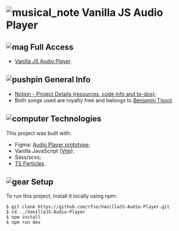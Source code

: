 # ![musical_note](https://github.githubassets.com/images/icons/emoji/unicode/1f3b5.png) Vanilla JS Audio Player 

## ![mag](https://github.githubassets.com/images/icons/emoji/unicode/1f50d.png) Full Access

 -  [Vanilla JS Audio Player](https://vanilla-js-audio-player.vercel.app/).

## ![pushpin](https://github.githubassets.com/images/icons/emoji/unicode/1f4cc.png) General Info

 - [Notion - Project Details (resources, code info and to-dos)](https://www.notion.so/Web-Audio-API-Audio-Player-8b54588d30994882acf915e6c3f384a3);
 - Both songs used are royalty free and belongs to [Benjamin Tissot](https://www.bensound.com/royalty-free-music/cinematic).

## ![computer](https://github.githubassets.com/images/icons/emoji/unicode/1f4bb.png) Technologies
This project was built with:
 - Figma: [Audio Player prototype](https://www.figma.com/file/owvQkYQeKN5kTRl9OutO61/Audio-Player?node-id=0%3A1);
 - Vanilla JavaScript ([Vite](https://vitejs.dev/));
 - Sass/scss;
 - [TS Particles](https://github.com/matteobruni/tsparticles).

## ![gear](https://github.githubassets.com/images/icons/emoji/unicode/2699.png)       Setup
To run this project, install it locally using npm:
```
$ git clone https://github.com/rfso/VanillaJS-Audio-Player.git
$ cd ../VanillaJS-Audio-Player
$ npm install
$ npm run dev
```